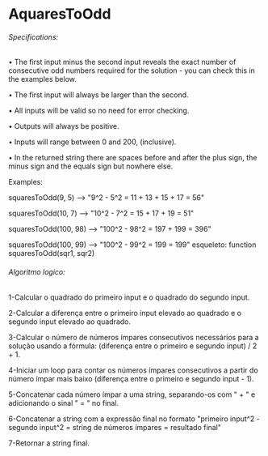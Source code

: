 # AquaresToOdd

###### Specifications:

• The first input minus the second input reveals the exact number of consecutive odd numbers required for the solution - you can check this in the examples below.

• The first input will always be larger than the second.

• All inputs will be valid so no need for error checking.

• Outputs will always be positive.

• Inputs will range between 0 and 200, (inclusive).

• In the returned string there are spaces before and after the plus sign, the minus sign and the equals sign but nowhere else.

Examples:

squaresToOdd(9, 5) --> "9^2 - 5^2 = 11 + 13 + 15 + 17 = 56"

squaresToOdd(10, 7) --> "10^2 - 7^2 = 15 + 17 + 19 = 51"

squaresToOdd(100, 98) --> "100^2 - 98^2 = 197 + 199 = 396"

squaresToOdd(100, 99) --> "100^2 - 99^2 = 199 = 199"  esqueleto:  function squaresToOdd(sqr1, sqr2)

###### Algoritmo logico:

1-Calcular o quadrado do primeiro input e o quadrado do segundo input.

2-Calcular a diferença entre o primeiro input elevado ao quadrado e o segundo input elevado ao quadrado.

3-Calcular o número de números ímpares consecutivos necessários para a solução usando a fórmula: (diferença entre o primeiro e segundo input) / 2 + 1.

4-Iniciar um loop para contar os números ímpares consecutivos a partir do número ímpar mais baixo (diferença entre o primeiro e segundo input - 1).

5-Concatenar cada número ímpar a uma string, separando-os com " + " e adicionando o sinal " = " no final.

6-Concatenar a string com a expressão final no formato "primeiro input^2 - segundo input^2 = string de números ímpares = resultado final"

7-Retornar a string final.


  

